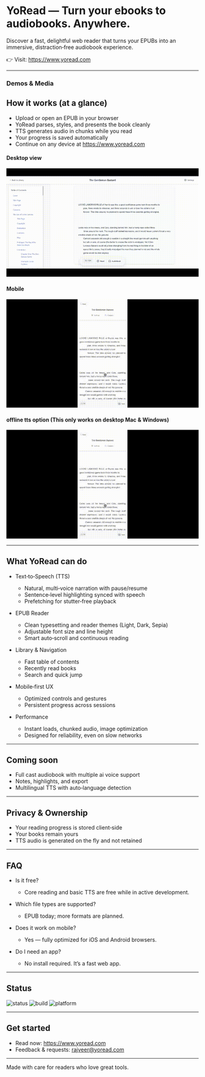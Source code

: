# YoRead — Turn your ebooks to audiobooks. Anywhere.

Discover a fast, delightful web reader that turns your EPUBs into an immersive, distraction‑free audiobook experience.

👉 Visit: https://www.yoread.com

---
### Demos & Media

## How it works (at a glance)

- Upload or open an EPUB in your browser
- YoRead parses, styles, and presents the book cleanly
- TTS generates audio in chunks while you read
- Your progress is saved automatically
- Continue on any device at https://www.yoread.com

#### Desktop view
![Demo White Mode](./demo-whitemode.gif)

#### Mobile
![Mobile Demo](./mobile-demo.gif)

#### offline tts option (This only works on desktop Mac & Windows)
![Mobile Demo](./mobile-demo.gif)

---

## What YoRead can do

- Text‑to‑Speech (TTS)
  - Natural, multi‑voice narration with pause/resume
  - Sentence‑level highlighting synced with speech
  - Prefetching for stutter‑free playback

- EPUB Reader
  - Clean typesetting and reader themes (Light, Dark, Sepia)
  - Adjustable font size and line height
  - Smart auto‑scroll and continuous reading

- Library & Navigation
  - Fast table of contents
  - Recently read books
  - Search and quick jump

- Mobile‑first UX
  - Optimized controls and gestures
  - Persistent progress across sessions

- Performance
  - Instant loads, chunked audio, image optimization
  - Designed for reliability, even on slow networks

---

## Coming soon

- Full cast audiobook with multiple ai voice support
- Notes, highlights, and export
- Multilingual TTS with auto‑language detection


---

## Privacy & Ownership

- Your reading progress is stored client‑side
- Your books remain yours
- TTS audio is generated on the fly and not retained

---

## FAQ

- Is it free?
  - Core reading and basic TTS are free while in active development.

- Which file types are supported?
  - EPUB today; more formats are planned.

- Does it work on mobile?
  - Yes — fully optimized for iOS and Android browsers.

- Do I need an app?
  - No install required. It’s a fast web app.

---

## Status

![status](https://img.shields.io/badge/status-active-brightgreen)
![build](https://img.shields.io/badge/build-optimized-blue)
![platform](https://img.shields.io/badge/platform-web%20%7C%20mobile-9cf)

---


## Get started

- Read now: https://www.yoread.com  
- Feedback & requests: rajveer@yoread.com  

---

Made with care for readers who love great tools.
